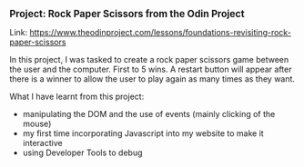 <span style="font-size:larger;">**Project: Rock Paper Scissors from the Odin Project**</span>

Link: https://www.theodinproject.com/lessons/foundations-revisiting-rock-paper-scissors

In this project, I was tasked to create a rock paper scissors game between the user and the computer. First to 5 wins. A restart button will appear after there is a winner to allow the user to play again as many times as they want.

What I have learnt from this project:
- manipulating the DOM and the use of events (mainly clicking of the mouse)
- my first time incorporating Javascript into my website to make it interactive
- using Developer Tools to debug 
